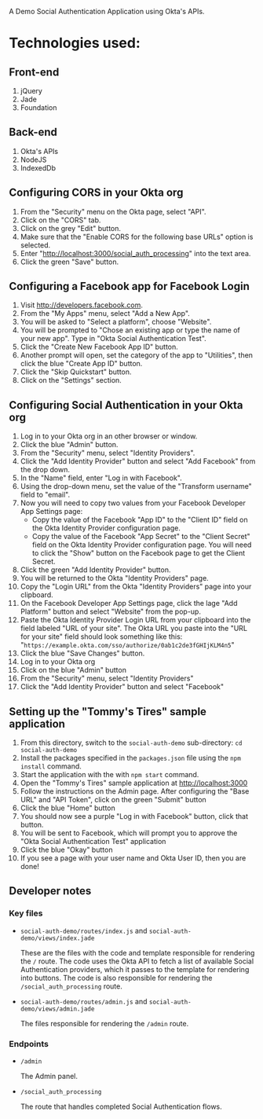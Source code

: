 A Demo Social Authentication Application using Okta's APIs.

# Technologies used:

## Front-end

1.  jQuery
2.  Jade
3.  Foundation

## Back-end

1.  Okta's APIs
2.  NodeJS
3.  IndexedDb

## Configuring CORS in your Okta org

1.  From the "Security" menu on the Okta page, select "API".
2.  Click on the "CORS" tab.
3.  Click on the grey "Edit" button.
4.  Make sure that the "Enable CORS for the following base URLs"
    option is selected.
5.  Enter "<http://localhost:3000/social_auth_processing>" into the text area.
6.  Click the green "Save" button.

## Configuring a Facebook app for Facebook Login

1.  Visit <http://developers.facebook.com>.
2.  From the "My Apps" menu, select "Add a New App".
3.  You will be asked to "Select a platform", choose "Website".
4.  You will be prompted to "Chose an existing app or type the name
    of your new app". Type in "Okta Social Authentication Test".
5.  Click the "Create New Facebook App ID" button.
6.  Another prompt will open, set the category of the app to
    "Utilities", then click the blue "Create App ID" button.
7.  Click the "Skip Quickstart" button.
8.  Click on the "Settings" section.

## Configuring Social Authentication in your Okta org

1.  Log in to your Okta org in an other browser or window.
2.  Click the blue "Admin" button.
3.  From the "Security" menu, select "Identity Providers".
4.  Click the "Add Identity Provider" button and select "Add
    Facebook" from the drop down.
5.  In the "Name" field, enter "Log in with Facebook".
6.  Using the drop-down menu, set the value of the "Transform username" field to "email".
7.  Now you will need to copy two values from your Facebook
    Developer App Settings page:
    -   Copy the value of the Facebook "App ID" to the "Client ID"
        field on the Okta Identity Provider configuration page.
    -   Copy the value of the Facebook "App Secret" to the "Client Secret"
        field on the Okta Identity Provider configuration page. You
        will need to click the "Show" button on the Facebook page to
        get the Client Secret.
8.  Click the green "Add Identity Provider" button.
9.  You will be returned to the Okta "Identity Providers" page.
10. Copy the "Login URL" from the Okta "Identity Providers" page
    into your clipboard.
11. On the Facebook Developer App Settings page, click the lage "Add
    Platform" button and select "Website" from the pop-up.
12. Paste the Okta Identity Provider Login URL from your clipboard
    into the field labeled "URL of your site".
    The Okta URL you paste into the "URL for your site" field 
    should look something like this: 
    "`https://example.okta.com/sso/authorize/0ab1c2de3fGHIjKLM4n5`"
13. Click the blue "Save Changes" button.
14. Log in to your Okta org
15. Click on the blue "Admin" button
16. From the "Security" menu, select "Identity Providers"
17. Click the "Add Identity Provider" button and select "Facebook"

## Setting up the "Tommy's Tires" sample application

1.  From this directory, switch to the `social-auth-demo` sub-directory: `cd social-auth-demo`
2.  Install the packages specified in the `packages.json` file using
    the `npm install` command.
3.  Start the application with the with `npm start` command.
4.  Open the "Tommy's Tires" sample application at <http://localhost:3000>
5.  Follow the instructions on the Admin page. After configuring the
    "Base URL" and "API Token", click on the green "Submit" button
6.  Click the blue "Home" button
7.  You should now see a purple "Log in with Facebook" button, click
    that button.
8.  You will be sent to Facebook, which will prompt you to approve
    the "Okta Social Authentication Test" application
9.  Click the blue "Okay" button
10. If you see a page with your user name and Okta User ID, then you
    are done!

## Developer notes

### Key files

-   `social-auth-demo/routes/index.js` and `social-auth-demo/views/index.jade`
    
    These are the files with the code and template responsible for
    rendering the `/` route. The code uses the Okta API to fetch a list
    of available Social Authentication providers, which it passes to
    the template for rendering into buttons. The code is also
    responsible for rendering the `/social_auth_processing` route.
-   `social-auth-demo/routes/admin.js` and
    `social-auth-demo/views/admin.jade`
    
    The files responsible for rendering the `/admin` route.

### Endpoints

-   `/admin`
    
    The Admin panel.
-   `/social_auth_processing`
    
    The route that handles completed Social Authentication flows.